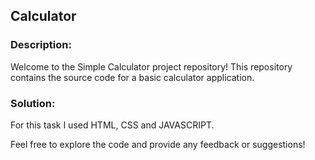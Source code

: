 ## Calculator

### Description:
Welcome to the Simple Calculator project repository! This repository contains the source code for a basic calculator application.

### Solution:
For this task I used HTML, CSS and JAVASCRIPT.

Feel free to explore the code and provide any feedback or suggestions!
